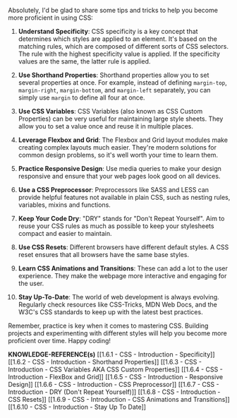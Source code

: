 Absolutely, I'd be glad to share some tips and tricks to help you become more proficient in using CSS:

1. **Understand Specificity**: CSS specificity is a key concept that determines which styles are applied to an element. It's based on the matching rules, which are composed of different sorts of CSS selectors. The rule with the highest specificity value is applied. If the specificity values are the same, the latter rule is applied.

2. **Use Shorthand Properties**: Shorthand properties allow you to set several properties at once. For example, instead of defining `margin-top`, `margin-right`, `margin-bottom`, and `margin-left` separately, you can simply use `margin` to define all four at once.

3. **Use CSS Variables**: CSS Variables (also known as CSS Custom Properties) can be very useful for maintaining large style sheets. They allow you to set a value once and reuse it in multiple places.

4. **Leverage Flexbox and Grid**: The Flexbox and Grid layout modules make creating complex layouts much easier. They're modern solutions for common design problems, so it's well worth your time to learn them.

5. **Practice Responsive Design**: Use media queries to make your design responsive and ensure that your web pages look good on all devices. 

6. **Use a CSS Preprocessor**: Preprocessors like SASS and LESS can provide helpful features not available in plain CSS, such as nesting rules, variables, mixins and functions. 

7. **Keep Your Code Dry**: "DRY" stands for "Don't Repeat Yourself". Aim to reuse your CSS rules as much as possible to keep your stylesheets compact and easier to maintain.

8. **Use CSS Resets**: Different browsers have different default styles. A CSS reset ensures that all browsers have the same base styles.

9. **Learn CSS Animations and Transitions**: These can add a lot to the user experience. They make the webpage more interactive and engaging for the user.

10. **Stay Up-To-Date**: The world of web development is always evolving. Regularly check resources like CSS-Tricks, MDN Web Docs, and the W3C's CSS standards to keep up with the latest best practices.

Remember, practice is key when it comes to mastering CSS. Building projects and experimenting with different styles will help you become more proficient over time. Happy coding!

**KNOWLEDGE-REFERENCE(s)**
[[1.6.1 - CSS - Introduction - Specificity]]
[[1.6.2 - CSS - Introduction - Shorthand Properties]]
[[1.6.3 - CSS - Introduction - CSS Variables AKA CSS  Custom Properties]]
[[1.6.4 - CSS - Introduction - FlexBox and Grid]]
[[1.6.5 - CSS - Introduction - Responsive Design]]
[[1.6.6 - CSS - Introduction - CSS Preprocessor]]
[[1.6.7 - CSS - Introduction - DRY (Don't Repeat Yourself)]]
[[1.6.8 - CSS - Introduction - CSS Resets]]
[[1.6.9 - CSS - Introduction - CSS Animations and Transitions]]
[[1.6.10 - CSS - Introduction - Stay Up To Date]]
